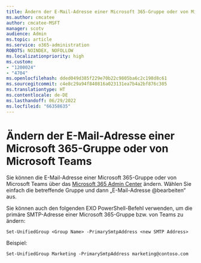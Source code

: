 ```yaml
---
title: Ändern der E-Mail-Adresse einer Microsoft 365-Gruppe oder von Microsoft Teams
ms.author: cmcatee
author: cmcatee-MSFT
manager: scotv
audience: Admin
ms.topic: article
ms.service: o365-administration
ROBOTS: NOINDEX, NOFOLLOW
ms.localizationpriority: high
ms.custom:
- "1200024"
- "4704"
ms.openlocfilehash: dded049d385f229e70b22c9805ba6c2c198d8c61
ms.sourcegitcommit: c4e8c29a94f840816a023131ea7b4a2bf876c305
ms.translationtype: HT
ms.contentlocale: de-DE
ms.lasthandoff: 06/29/2022
ms.locfileid: "66358635"
---
```

# <a name="change-email-address-of-a-microsoft-365-group-or-microsoft-teams"></a>Ändern der E-Mail-Adresse einer Microsoft 365-Gruppe oder von Microsoft Teams

Sie können die E-Mail-Adresse einer Microsoft 365-Gruppe oder von Microsoft Teams über das [Microsoft 365 Admin Center](https://admin.microsoft.com/adminportal/home?ref=homepage) ändern. Wählen Sie einfach die betreffende Gruppe und dann „E-Mail-Adresse @bearbeiten“ aus.

Sie können auch den folgenden EXO PowerShell-Befehl verwenden, um die primäre SMTP-Adresse einer Microsoft 365-Gruppe bzw. von Teams zu ändern:

`Set-UnifiedGroup <Group Name> -PrimarySmtpAddress <new SMTP Address>`

Beispiel:

`Set-UnifiedGroup Marketing -PrimarySmtpAddress marketing@contoso.com`
